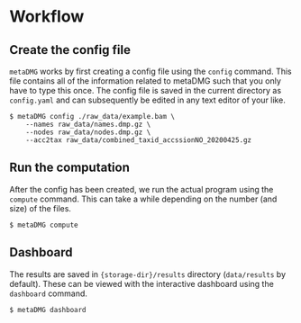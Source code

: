 # Workflow

## Create the config file

`metaDMG` works by first creating a config file using the `config` command. This file contains all of the information related to metaDMG such that you only have to type this once. The config file is saved in the current directory as `config.yaml` and can subsequently be edited in any text editor of your like.

```console
$ metaDMG config ./raw_data/example.bam \
    --names raw_data/names.dmp.gz \
    --nodes raw_data/nodes.dmp.gz \
    --acc2tax raw_data/combined_taxid_accssionNO_20200425.gz
```

## Run the computation

After the config has been created, we run the actual program using the `compute` command. This can take a while depending on the number (and size) of the files.

```console
$ metaDMG compute
```

## Dashboard

The results are saved in `{storage-dir}/results` directory (`data/results` by default). These can be viewed with the interactive dashboard using the `dashboard` command.

```console
$ metaDMG dashboard
```

